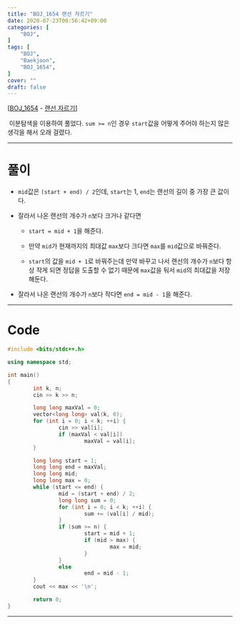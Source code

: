 ```yaml
---
title: "BOJ_1654 랜선 자르기"
date: 2020-07-23T00:56:42+09:00
categories: [
	"BOJ",
]
tags: [
	"BOJ",
	"Baekjoon",
	"BOJ_1654",
]
cover: ""
draft: false
---
```


[[BOJ_1654](https://www.acmicpc.net/problem/1654) - [랜선 자르기](https://www.acmicpc.net/problem/1654)]

&nbsp;이분탐색을 이용하여 풀었다. `sum >= n`인 경우 `start`값을 어떻게 주어야 하는지 많은 생각을 해서 오래 걸렸다.

<hr>

# 풀이

- `mid`값은 `(start + end) / 2`인데, `start`는 1, `end`는 랜선의 길이 중 가장 큰 값이다.

- 잘라서 나온 랜선의 개수가 `n`보다 크거나 같다면 

  - `start = mid + 1`을 해준다.

  - 만약 `mid`가 현재까지의 최대값 `max`보다 크다면 `max`를 `mid`값으로 바꿔준다.

  - `start`의 값을 `mid + 1`로 바꿔주는데 만약 바꾸고 나서 랜선의 개수가 `n`보다 항상 작게 되면 정답을 도출할 수 없기 때문에 `max`값을 둬서 `mid`의 최대값을 저장해둔다.

- 잘라서 나온 랜선의 개수가 `n`보다 작다면 `end = mid - 1`을 해준다.


<hr>

# Code

```C++
#include <bits/stdc++.h>

using namespace std;

int main()
{
        int k, n;
        cin >> k >> n;

        long long maxVal = 0;
        vector<long long> val(k, 0);
        for (int i = 0; i < k; ++i) {
                cin >> val[i];
                if (maxVal < val[i])
                        maxVal = val[i];
        }

        long long start = 1;
        long long end = maxVal;
        long long mid;
        long long max = 0;
        while (start <= end) {
                mid = (start + end) / 2;
                long long sum = 0;
                for (int i = 0; i < k; ++i) {
                        sum += (val[i] / mid);
                }
                if (sum >= n) {
                        start = mid + 1;
                        if (mid > max) {
                                max = mid;
                        }
                }
                else
                        end = mid - 1;
        }
        cout << max << '\n';

        return 0;
}
```

<hr>